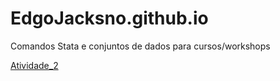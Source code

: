 # EdgoJacksno.github.io
Comandos Stata e conjuntos de dados para cursos/workshops

<a href="<stata_dta><header><release>118</release><byteorder>LSF</byteorder><K>" download>Atividade_2</a>
